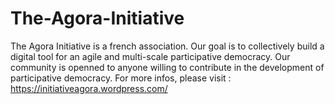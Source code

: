 # The-Agora-Initiative
The Agora Initiative is a french association.  Our goal is to collectively build a digital tool for an agile and multi-scale participative democracy.  Our community is openned to anyone willing to contribute in the development of participative democracy.  For more infos, please visit : https://initiativeagora.wordpress.com/
